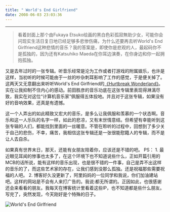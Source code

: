 ```yaml
---
title: " World's End Girlfriend"
date: 2008-06-03 23:03:36
---
```


----

> 看着封面上那个由Fukaya Etsuko绘画的黑白色彩孤寂無助少女，可能你会问现实生活日复日地已经足够多悲惨伤痛，为什么还要再去听World's End Girlfriend这种悲情的音乐？我的答案是，即使你是悲观的人，最起码你不是孤独的，因为还有Katsuhiko Maeda在你耳边演奏，在你身边和你一起拥抱孤独。

又是去年过时的一张专辑。听音乐经常是沦为工作或者打游戏的附属娱乐，也许是这样，当初听的时候可能由于一丝的吵杂刺耳影响了工作的感觉，于是便关掉了。这两天又无意翻出来听听World's End Girlfriend的[《Hurtbreak Wonderland》](http://www.douban.com/subject/2033273/)。实在让我抑制不住内心的感动。前田胜彦的音乐功底在这张专辑里表现得淋漓尽致，我实在对这位“计算机音乐家”佩服得五体投地。并且对于这张专辑，如果没有好的音响效果，还真是有遗憾。 

这一个人弄出的如此精致又宏大的音乐，是多么让我佩服和羡慕的一个状态啊。音乐和这一人乐队的名字一样，如此的悲凉，又有末世情意结。但希望有幸能听到这张专辑的人们，都能找到里面的一丝暖意。不管在聆听的过程中，回想到了多少关于自己的悲伤，不幸，痛苦，我相信这张专辑还是一张很能慰籍人的专辑，而不是让人去自杀。 

如果真有世界末日，那天，还能有女朋友陪着你，应该还是不错的吧。 PS： 1. 最近眼见耳闻的惨事也太多了，在这个环境下也不知道说些什么，正如开篇引用的MCB的话所说，能有这样的音乐出现，也是很不错的一件事，自己是弄不出这样的音乐的了，而这些艺术家的存在，让我们感到没那么孤独。还是祝福那些需要祝福的人吧。 2. 博客好久没更新了，阿里妈妈的一位同学和我说，你们加油建站吧。这样的网站是不会有人来打广告的。我说:都无所谓的。正因如此，也很感谢还会来看看的朋友。我每天在博客统计里看着这些IP，也不知道都是些什么朋友。写完了，突然发现，今天刚好是个特殊的日子。 

![World's End Girlfriend](../../../images/2008/2-thumb.jpg)